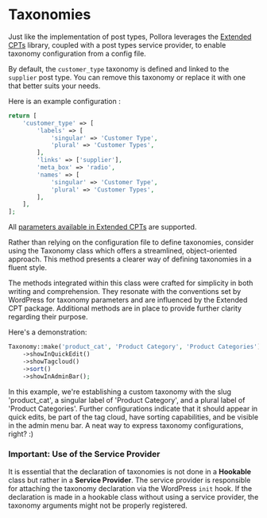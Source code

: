 # Taxonomies

Just like the implementation of post types, Pollora leverages the [Extended CPTs](https://github.com/johnbillion/extended-cpts) library, coupled with a post types service provider, to enable taxonomy configuration from a config file.

By default, the `customer_type` taxonomy is defined and linked to the `supplier` post type. You can remove this taxonomy or replace it with one that better suits your needs.

Here is an example configuration :

```php
return [
    'customer_type' => [
        'labels' => [
            'singular' => 'Customer Type',
            'plural' => 'Customer Types',
        ],
        'links' => ['supplier'],
        'meta_box' => 'radio',
        'names' => [
            'singular' => 'Customer Type',
            'plural' => 'Customer Types',
        ],
    ],
];
```

All [parameters available in Extended CPTs](https://github.com/johnbillion/extended-cpts/wiki/Registering-taxonomies) are supported.

Rather than relying on the configuration file to define taxonomies, consider using the Taxonomy class which offers a streamlined, object-oriented approach. This method presents a clearer way of defining taxonomies in a fluent style.

The methods integrated within this class were crafted for simplicity in both writing and comprehension. They resonate with the conventions set by WordPress for taxonomy parameters and are influenced by the Extended CPT package. Additional methods are in place to provide further clarity regarding their purpose.

Here's a demonstration:

```php
Taxonomy::make('product_cat', 'Product Category', 'Product Categories')
    ->showInQuickEdit()
    ->showTagcloud()
    ->sort()
    ->showInAdminBar();
```

In this example, we're establishing a custom taxonomy with the slug 'product_cat', a singular label of 'Product Category', and a plural label of 'Product Categories'. Further configurations indicate that it should appear in quick edits, be part of the tag cloud, have sorting capabilities, and be visible in the admin menu bar. A neat way to express taxonomy configurations, right? :)

### Important: Use of the Service Provider

It is essential that the declaration of taxonomies is not done in a **Hookable** class but rather in a **Service Provider**. The service provider is responsible for attaching the taxonomy declaration via the WordPress `init` hook. If the declaration is made in a hookable class without using a service provider, the taxonomy arguments might not be properly registered.
